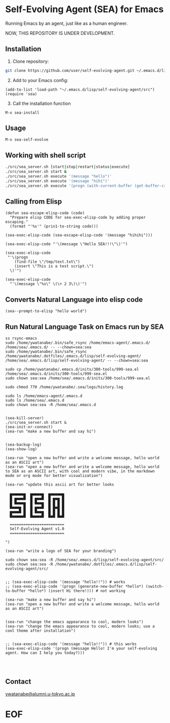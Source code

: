 <!-- ---
!-- title: ./self-evolving-agent/README.md
!-- author: ywatanabe
!-- date: 2024-12-04 18:03:27
!-- --- -->


# Self-Evolving Agent (SEA) for Emacs

Running Emacs by an agent, just like as a human engineer.

NOW, THIS REPOSITORY IS UNDER DEVELOPMENT.

## Installation

1. Clone repository:
```bash
git clone https://github.com/user/self-evolving-agent.git ~/.emacs.d/lisp/self-evolving-agent
```

2. Add to your Emacs config:
```elisp
(add-to-list 'load-path "~/.emacs.d/lisp/self-evolving-agent/src")
(require 'sea)
```

3. Call the installation function
```elisp
M-x sea-install
```

## Usage

``` elisp
M-x sea-self-evolve
```

## Working with shell script

``` bash
./src/sea_server.sh [start|stop|restart|status|execute]
./src/sea_server.sh start &
./src/sea_server.sh execute '(message "hello")'
./src/sea_server.sh execute '(message "hihi")'
./src/sea_server.sh execute '(progn (with-current-buffer (get-buffer-create "*test*") (insert "hello")) (switch-to-buffer "*test*"))'
```

## Calling from Elisp

``` elisp
(defun sea-escape-elisp-code (code)
  "Prepare elisp CODE for sea-exec-elisp-code by adding proper escaping."
  (format "'%s'" (prin1-to-string code)))

(sea-exec-elisp-code (sea-escape-elisp-code '(message "hihihi")))

(sea-exec-elisp-code "'\(message \"Hello SEA!!!\"\)'")

(sea-exec-elisp-code
 "'\(progn
    (find-file \"/tmp/test.txt\")
    (insert \"This is a test script.\")
  \)'")
  
(sea-exec-elisp-code 
  "'\(message \"%s\" \(\+ 2 3\)\)'")
```

## Converts Natural Language into elisp code

``` elisp
(sea--prompt-to-elisp "hello world")
```

## Run Natural Language Task on Emacs run by SEA

``` elisp
ss rsync-emacs 
sudo /home/ywatanabe/.bin/safe_rsync /home/emacs-agent/.emacs.d/ /home/sea/.emacs.d/ -- --chown=sea:sea
sudo /home/ywatanabe/.bin/safe_rsync /home/ywatanabe/.dotfiles/.emacs.d/lisp/self-evolving-agent/ /home/sea/.emacs.d/lisp/self-evolving-agent/ -- --chown=sea:sea

sudo cp /home/ywatanabe/.emacs.d/inits/300-tools/999-sea.el /home/sea/.emacs.d/inits/300-tools/999-sea.el
sudo chown sea:sea /home/sea/.emacs.d/inits/300-tools/999-sea.el

sudo chmod 770 /home/ywatanabe/.sea/logs/history.log

sudo ls /home/emacs-agent/.emacs.d
sudo ls /home/sea/.emacs.d
sudo chown sea:sea -R /home/sea/.emacs.d


(sea-kill-server)
./src/sea_server.sh start &
(sea-init-or-connect)
(sea-run "make a new buffer and say hi")


(sea-backup-log)
(sea-show-log)

(sea-run "open a new buffer and write a welcome message, hello world as an ASCII art")
(sea-run "open a new buffer and write a welcome message, hello world to SEA as an ASCII art, with cool and modern vibe, in the markdown mode or org mode for better visualization")

(sea-run "update this ascii art for better looks

  ▄▄▄▄▄▄▄  ▄▄▄▄▄▄  ▄▄▄▄▄▄▄
  █ ▄▄▄▄█  █ ▄▄▄█  █ ▄▄▄ █
  █ █▄▄▄▄  █ █▄▄▄  █ █ █ █
  █▄▄▄▄ █  █ ▄▄▄█  █ █▄█ █
  ▄▄▄▄█ █  █ █▄▄▄  █ █ █ █
  █▄▄▄▄▄█  █▄▄▄▄█  █▄█ █▄█

  ========================
  Self-Evolving Agent v1.0
  ========================

")

(sea-run "write a logo of SEA for your branding")

sudo chown sea:sea -R /home/sea/.emacs.d/lisp/self-evolving-agent/src/
sudo chown sea:sea -R /home/ywatanabe/.dotfiles/.emacs.d/lisp/self-evolving-agent/src/


;; (sea-exec-elisp-code '(message "hello!!")) # works
;; (sea-exec-elisp-code '(progn (generate-new-buffer *hello*) (switch-to-buffer *hello*) (insert Hi there!))) # not working

(sea-run "make a new buffer and say hi")
(sea-run "open a new buffer and write a welcome message, hello world as an ASCII art")


(sea-run "change the emacs appearance to cool, modern looks")
(sea-run "change the emacs appearance to cool, modern looks; use a cool theme after installation")


;; (sea-exec-elisp-code '(message "hello!!")) # this works
(sea-exec-elisp-code '(progn (message Hello! I'm your self-evolving agent. How can I help you today?)))




```




## 
## Contact
ywatanabe@alumni.u-tokyo.ac.jp




# EOF



